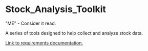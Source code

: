 # Stock_Analysis_Toolkit

"ME" - Consider it read.

A series of tools designed to help collect and analyze stock data.

[Link to requirements documentation.](https://docs.google.com/document/d/1TDtgejTL4r26ihq5MNB5HzHKH950gFIuMzqM0kmdpXA/edit?usp=sharing)
